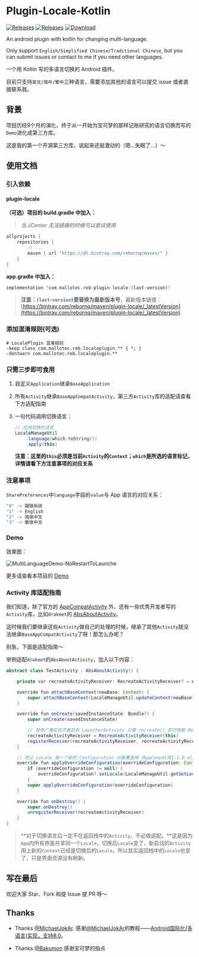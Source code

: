 # Plugin-Locale-Kotlin
[![Releases](https://img.shields.io/badge/android-5.0%2B-brightgreen.svg)](https://bintray.com/rebornq/maven/plugin-locale) [![Releases](https://img.shields.io/github/release/RebornQ/Plugin-Locale-Kotlin.svg)](https://github.com/RebornQ/Plugin-Locale-Kotlin) [ ![Download](https://api.bintray.com/packages/rebornq/maven/plugin-locale/images/download.svg) ](https://bintray.com/rebornq/maven/plugin-locale/_latestVersion)

An android plugin with kotlin for changing multi-language.

Only support `English/Simplified Chinese/Traditional Chinese`, but you can submit issues or contact to me if you need other languages.

一个用 Kotlin 写的多语言切换的 Android 插件。

目前只支持`英文/简中/繁中`三种语言，需要添加其他的语言可以提交 issue 或者直接联系我。

## 背景
项目历经9个月的演化，终于从一开始为宝可梦的那样记账研究的语言切换而写的`Demo`进化成第三方库。

这是我的第一个开源第三方库，说起来还挺激动的（嗯...失眠了...）～

## 使用文档
### 引入依赖
#### plugin-locale
**（可选）项目的 build.gradle 中加入：**
> *当 JCenter 无法链接的时候可以尝试使用*

```java
allprojects {
    repositories {
        // ...
        maven { url "https://dl.bintray.com/rebornq/maven/" }
    }
}
```

**app.gradle 中加入：**
```java
implementation 'com.mallotec.reb:plugin-locale:{last-version}'
```
> **注意：`{last-version}`要替换为最新版本号**，最新版本链接：[https://bintray.com/rebornq/maven/plugin-locale/_latestVersion](https://bintray.com/rebornq/maven/plugin-locale/_latestVersion)

### 添加混淆规则(可选)

```shell
# LocalePlugin 混淆规则
-keep class com.mallotec.reb.localeplugin.** { *; }
-dontwarn com.mallotec.reb.localeplugin.**
```
    
### 只需三步即可食用
1. 自定义`Application`继承`BaseApplication`
2. 所有`Activity`继承`BaseAppCompatActivity`，第三方`Activity`库的适配请查看下方适配指南
3. 一句代码调用切换语言：

    ```java
    // 应用切换的语言
    LocaleManageUtil
        .language(which.toString())
        .apply(this)
    ```
   **注意：这里的`this`必须是当前`Activity`的`Context`；`which`是所选的语言标记，详情请看下方注意事项的对应关系**

### 注意事项
`SharePreferences`中`language`字段的`value`与 App 语言的对应关系：

```java
"0" -> 跟随系统
"1" -> English
"2" -> 简体中文
"3" -> 繁体中文
```

### Demo
效果图：

![MultiLanguageDemo-NoRestartToLaunche](/media/MultiLanguageDemo-NoRestartToLauncher.gif)

更多请查看本项目的 [Demo](https://github.com/RebornQ/Plugin-Locale-Kotlin/tree/master/demo)

### Activity 库适配指南
我们知道，除了官方的 [AppCompatActivity](https://developer.android.com/jetpack/androidx/releases/appcompat) 外，还有一些优秀开发者写的`Activity`库，比如`drakeet`的 [AbsAboutActivity](https://github.com/PureWriter/about-page)。

这时候我们要继承这些`Activity`做自己的处理的时候，继承了其他`Activity`就没法继承`BaseAppCompatActivity`了呀！那怎么办呢？

别急，下面是适配指南～

举例适配`drakeet`的`AbsAboutActivity`，加入以下内容：
```java
abstract class TestActivity : AbsAboutActivity() {

    private var recreateActivityReceiver: RecreateActivityReceiver? = null

    override fun attachBaseContext(newBase: Context) {
        super.attachBaseContext(LocaleManageUtil.updateContext(newBase))
    }

    override fun onCreate(savedInstanceState: Bundle?) {
        super.onCreate(savedInstanceState)

        // 使用广播实现不重启到 LauncherActivity 只需 recreate() 即可刷新 Resources
        recreateActivityReceiver = RecreateActivityReceiver(this)
        registerReceiver(recreateActivityReceiver, recreateActivityReceiver!!.getDefaultIntentFilter())
    }

    // 防止 Locale 被一个新的 Configuration 对象覆盖掉（AppCompat库1.1.0-alpha03以上版本）
    override fun applyOverrideConfiguration(overrideConfiguration: Configuration?) {
        if (overrideConfiguration != null) {
            overrideConfiguration?.setLocale(LocaleManageUtil.getSetLocale())
        }
        super.applyOverrideConfiguration(overrideConfiguration)
    }

    override fun onDestroy() {
        super.onDestroy()
        unregisterReceiver(recreateActivityReceiver)
    } 
}
```

> **对于切换语言后一定不在返回栈中的`Activity`，不必做适配。**这是因为`App`内所有界面共享同一个`Locale`，切换后`Locale`变了，新启动的`Activity`用上新的`Context`已经是切换后的`Locale`。所以其实返回栈中的`Locale`也变了，只是界面资源没有刷新。

## 写在最后
欢迎大家 Star、Fork 和提 Issue 提 PR 呀～

## Thanks
- Thanks [@MichaelJokAr](https://github.com/MichaelJokAr). 感谢[@MichaelJokAr](https://github.com/MichaelJokAr)的教程——[Android国际化(多语言)实现，支持8.0](https://blog.csdn.net/a1018875550/article/details/79845949)。

- Thanks [@Bakumon](https://github.com/Bakumon) 感谢宝可梦的指点
